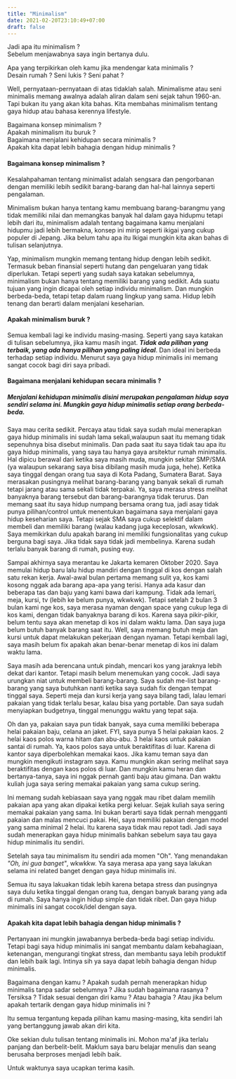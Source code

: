 ```yaml
---
title: "Minimalism"
date: 2021-02-20T23:10:49+07:00
draft: false
---
```


Jadi apa itu minimalism ?  
Sebelum menjawabnya saya ingin bertanya dulu.

Apa yang terpikirkan oleh kamu jika mendengar kata minimalis ?  
Desain rumah ? Seni lukis ? Seni pahat ?

Well, pernyataan-pernyataan di atas tidaklah salah. Minimalisme atau seni minimalis memang awalnya adalah aliran dalam seni sejak tahun 1960-an. Tapi bukan itu yang akan kita bahas. Kita membahas minimalism tentang gaya hidup atau bahasa kerennya lifestyle. 

Bagaimana konsep minimalism ?  
Apakah minimalism itu buruk ?  
Bagaimana menjalani kehidupan secara minimalis ?    
Apakah kita dapat lebih bahagia dengan hidup minimalis ?

#### Bagaimana konsep minimalism ?

Kesalahpahaman tentang minimalist adalah sengsara dan pengorbanan dengan memiliki lebih sedikit barang-barang dan hal-hal lainnya seperti pengalaman.

Minimalism bukan hanya tentang kamu membuang barang-barangmu yang tidak memiliki nilai dan memangkas banyak hal dalam gaya hidupmu tetapi lebih dari itu, minimalism adalah tentang bagaimana kamu menjalani hidupmu jadi lebih bermakna, konsep ini mirip seperti ikigai yang cukup populer di Jepang. Jika belum tahu apa itu Ikigai mungkin kita akan bahas di tulisan selanjutnya.

Yap, minimalism mungkin memang tentang hidup dengan lebih sedikit. Termasuk beban finansial seperti hutang dan pengeluaran yang tidak diperlukan. Tetapi seperti yang sudah saya katakan sebelumnya, minimalism bukan hanya tentang memiliki barang yang sedikit. Ada suatu tujuan yang ingin dicapai oleh setiap individu minimalism. Dan mungkin berbeda-beda, tetapi tetap dalam ruang lingkup yang sama. Hidup lebih tenang dan berarti dalam menjalani keseharian.

#### Apakah minimalism buruk ?

Semua kembali lagi ke individu masing-masing. Seperti yang saya katakan di tulisan sebelumnya, jika kamu masih ingat. ***Tidak ada pilihan yang terbaik, yang ada hanya pilihan yang paling ideal***. Dan ideal ini berbeda terhadap setiap individu. Menurut saya gaya hidup minimalis ini memang sangat cocok bagi diri saya pribadi.

#### Bagaimana menjalani kehidupan secara minimalis ?

##### Menjalani kehidupan minimalis disini merupakan pengalaman hidup saya sendiri selama ini. Mungkin gaya hidup minimalis setiap orang berbeda-beda.

Saya mau cerita sedikit. Percaya atau tidak saya sudah mulai menerapkan gaya hidup minimalis ini sudah lama sekali,walaupun saat itu memang tidak sepenuhnya bisa disebut minimalis. Dan pada saat itu saya tidak tau apa itu gaya hidup minimalis, yang saya tau hanya gaya arsitektur rumah minimalis. Hal dipicu berawal dari ketika saya masih muda, mungkin sekitar SMP/SMA (ya walaupun sekarang saya bisa dibilang masih muda juga, hehe). Ketika saya tinggal dengan orang tua saya di Kota Padang, Sumatera Barat. Saya merasakan pusingnya melihat barang-barang yang banyak sekali di rumah tetapi jarang atau sama sekali tidak terpakai. Ya, saya merasa stress melihat banyaknya barang tersebut dan barang-barangnya tidak terurus. Dan memang saat itu saya hidup numpang bersama orang tua, jadi asay tidak punya pilihan/control untuk menentukan bagaimana saya menjalani gaya hidup keseharian saya. Tetapi sejak SMA saya cukup selektif dalam membeli dan memiliki barang (walau kadang juga keceplosan, wkwkwk). Saya memikirkan dulu apakah barang ini memiliki fungsionalitas yang cukup berguna bagi saya. Jika tidak saya tidak jadi membelinya. Karena sudah terlalu banyak barang di rumah, pusing euy.

Sampai akhirnya saya merantau ke Jakarta kemaren Oktober 2020. Saya memulai hidup baru lalu hidup mandiri dengan tinggal di kos dengan salah satu rekan kerja. Awal-awal bulan pertama memang sulit ya, kos kami kosong nggak ada barang apa-apa yang terisi. Hanya ada kasur dan beberapa tas dan baju yang kami bawa dari kampung. Tidak ada lemari, meja, kursi, tv (lebih ke belum punya, wkwkwk). Tetapi setelah 2 bulan 3 bulan kami nge kos, saya merasa nyaman dengan space yang cukup lega di kos kami, dengan tidak banyaknya barang di kos. Karena saya pikir-pikir, belum tentu saya akan menetap di kos ini dalam waktu lama. Dan saya juga belum butuh banyak barang saat itu. Well, saya memang butuh meja dan kursi untuk dapat melakukan pekerjaan dengan nyaman. Tetapi kembali lagi, saya masih belum fix apakah akan benar-benar menetap di kos ini dalam waktu lama.

Saya masih ada berencana untuk pindah, mencari kos yang jaraknya lebih dekat dari kantor. Tetapi masih belum menemukan yang cocok. Jadi saya urungkan niat untuk membeli barang-barang. Saya sudah me-list barang-barang yang saya butuhkan nanti ketika saya sudah fix dengan tempat tinggal saya. Seperti meja dan kursi kerja yang saya bilang tadi, lalau lemari pakaian yang tidak terlalu besar, kalau bisa yang portable. Dan saya sudah menyiapkan budgetnya, tinggal menunggu waktu yang tepat saja.

Oh dan ya, pakaian saya pun tidak banyak, saya cuma memiliki beberapa helai pakaian baju, celana an jaket. FYI, saya punya 5 helai pakaian kaos. 2 helai kaos polos warna hitam dan abu-abu. 3 helai kaos untuk pakaian santai di rumah. Ya, kaos polos saya untuk beraktifitas di luar. Karena di kantor saya diperbolehkan memakai kaos. Jika kamu teman saya dan mungkin mengikuti instagram saya. Kamu mungkin akan sering melihat saya beraktifitas dengan kaos polos di luar. Dan mungkin kamu heran dan bertanya-tanya, saya ini nggak pernah ganti baju atau gimana. Dan waktu kuliah juga saya sering memakai pakaian yang sama cukup sering.

Ini memang sudah kebiasaan saya yang nggak mau ribet dalam memilih pakaian apa yang akan dipakai ketika pergi keluar. Sejak kuliah saya sering memakai pakaian yang sama. Ini bukan berarti saya tidak pernah mengganti pakaian dan malas mencuci pakai. Hei, saya memiliki pakaian dengan model yang sama minimal 2 helai. Itu karena saya tidak mau repot tadi. Jadi saya sudah menerapkan gaya hidup minimalis bahkan sebelum saya tau gaya hidup minimalis itu sendiri.

Setelah saya tau minimalism itu sendiri ada momen "Oh". Yang menandakan *"Oh, ini gua banget"*, wkwkkw. Ya saya merasa apa yang saya lakukan selama ini related banget dengan gaya hidup minimalis ini.

Semua itu saya lakuakan tidak lebih karena betapa stress dan pusingnya saya dulu ketika tinggal dengan orang tua, dengan banyak barang yang ada di rumah. Saya hanya ingin hidup simple dan tidak ribet. Dan gaya hidup minimalis ini sangat cocok/idel dengan saya.

#### Apakah kita dapat lebih bahagia dengan hidup minimalis ?

Pertanyaan ini mungkin jawabannya berbeda-beda bagi setiap individu. Tetapi bagi saya hidup minimalis ini sangat membantu dalam kebahagiaan, ketenangan, mengurangi tingkat stress, dan membantu saya lebih produktif dan lebih baik lagi. Intinya sih ya saya dapat lebih bahagia dengan hidup minimalis.

Bagaimana dengan kamu ? Apakah sudah pernah menerapkan hidup minimalis tanpa sadar sebelumnya ? Jika sudah bagaimana rasanya ? Tersiksa ? Tidak sesuai dengan diri kamu ? Atau bahagia ? Atau jika belum apakah tertarik dengan gaya hidup minimalis ini ?

Itu semua tergantung kepada pilihan kamu masing-masing, kita sendiri lah yang bertanggung jawab akan diri kita.

Oke sekian dulu tulisan tentang minimalis ini. Mohon ma'af jika terlalu panjang dan berbelit-belit. Maklum saya baru belajar menulis dan seang berusaha berproses menjadi lebih baik.

Untuk waktunya saya ucapkan terima kasih.
